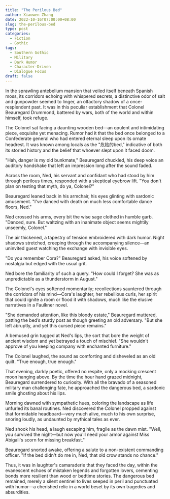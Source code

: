 ```yaml
---
title: "The Perilous Bed"
author: Xiaowen Zhang
date: 2022-10-16T07:00:00+08:00
slug: the-perilous-bed
type: post
categories:
  - Fiction
  - Gothic
tags:
  - Southern Gothic
  - Military
  - Dark Humor
  - Character-Driven
  - Dialogue Focus
draft: false
---
```


In the sprawling antebellum mansion that veiled itself beneath Spanish moss, its corridors echoing with whispered secrets, a distinctive odor of salt and gunpowder seemed to linger, an olfactory shadow of a once-resplendent past. It was in this peculiar establishment that Colonel Beauregard Drummond, battered by wars, both of the world and within himself, took refuge. 

The Colonel sat facing a daunting wooden bed—an opulent and intimidating piece, exquisite yet menacing. Rumor had it that the bed once belonged to a Confederate general who had entered eternal sleep upon its ornate headrest. It was known among locals as the "危险的bed," indicative of both its storied history and the belief that whoever slept upon it faced doom. 

"Hah, danger is my old bunkmate," Beauregard chuckled, his deep voice an auditory handshake that left an impression long after the sound faded.

Across the room, Ned, his servant and confidant who had stood by him through perilous times, responded with a skeptical eyebrow lift. "You don't plan on testing that myth, do ya, Colonel?"

Beauregard leaned back in his armchair, his eyes glinting with sardonic amusement. "I've danced with death on much less comfortable dance floors, Ned."

Ned crossed his arms, every bit the wise sage clothed in humble garb. "Danced, sure. But waltzing with an inanimate object seems mightily unseemly, Colonel."

The air thickened, a tapestry of tension embroidered with dark humor. Night shadows stretched, creeping through the accompanying silence—an uninvited guest watching the exchange with invisible eyes.

"Do you remember Cora?" Beauregard asked, his voice softened by nostalgia but edged with the usual grit.

Ned bore the familiarity of such a query. "How could I forget? She was as unpredictable as a thunderstorm in August."

The Colonel's eyes softened momentarily; recollections sauntered through the corridors of his mind—Cora's laughter, her rebellious curls, her spirit that could ignite a room or flood it with shadows, much like the elusive narratives in a Faulkner novel.

"She demanded attention, like this bloody estate," Beauregard muttered, patting the bed’s sturdy post as though greeting an old adversary. "But she left abruptly, and yet this cursed piece remains."

A bemused grin tugged at Ned's lips, the sort that bore the weight of ancient wisdom and yet betrayed a touch of mischief. "She wouldn't approve of you keeping company with enchanted furniture."

The Colonel laughed, the sound as comforting and disheveled as an old quilt. "True enough, true enough."

That evening, darkly poetic, offered no respite, only a mocking crescent moon hanging above. By the time the hour hand grazed midnight, Beauregard surrendered to curiosity. With all the bravado of a seasoned military man challenging fate, he approached the dangerous bed, a sardonic smile ghosting about his lips.

Morning dawned with sympathetic hues, coloring the landscape as life unfurled its banal routines. Ned discovered the Colonel propped against that formidable headboard—very much alive, much to his own surprise, snoring loudly, as undaunted by mythical tales as ever.

Ned shook his head, a laugh escaping him, fragile as the dawn mist. "Well, you survived the night—but now you'll need your armor against Miss Abigail's scorn for missing breakfast."

Beauregard snorted awake, offering a salute to a non-existent commanding officer. "If the bed didn't do me in, Ned, that old crow stands no chance."

Thus, it was in laughter's camaraderie that they faced the day, within the evanescent echoes of mistaken legends and forgotten lovers, cementing bonds more resilient than wood or bedtime stories. The dangerous bed remained, merely a silent sentinel to lives seeped in peril and punctuated with humor—a cherished relic in a world beset by its own tragedies and absurdities.